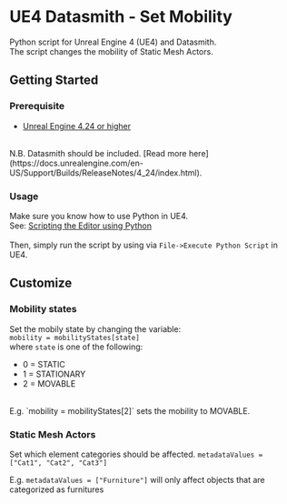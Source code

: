 # UE4 Datasmith - Set Mobility
Python script for Unreal Engine 4 (UE4) and Datasmith.</br>
The script changes the mobility of Static Mesh Actors.

## Getting Started
### Prerequisite
* [Unreal Engine 4.24 or higher](https://www.unrealengine.com/en-US/get-now)
</br>
N.B. Datasmith should be included. [Read more here](https://docs.unrealengine.com/en-US/Support/Builds/ReleaseNotes/4_24/index.html).

### Usage
Make sure you know how to use Python in UE4.</br>
See: [Scripting the Editor using Python](https://docs.unrealengine.com/en-US/Engine/Editor/ScriptingAndAutomation/Python/index.html)
</br>
</br>
Then, simply run the script by using via `File->Execute Python Script` in UE4.

## Customize
### Mobility states
Set the mobily state by changing the variable:</br>
`mobility = mobilityStates[state]`</br>
where `state` is one of the following:
* 0 = STATIC
* 1 = STATIONARY
* 2 = MOVABLE

</br>
E.g. `mobility = mobilityStates[2]` sets the mobility to MOVABLE.

### Static Mesh Actors
Set which element categories should be affected.
`metadataValues = ["Cat1", "Cat2", "Cat3"]`

E.g. `metadataValues = ["Furniture"]` will only affect objects that are categorized as furnitures 

